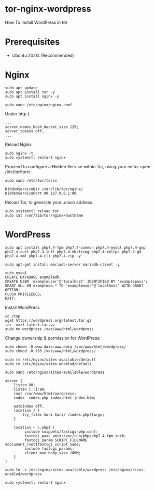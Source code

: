 # tor-nginx-wordpress
How To Install WordPress in tor

# Prerequisites
- Ubuntu 20.04 (Recommended)

# Nginx

```
sudo apt update
sudo apt install tor -y
sudo apt install nginx -y
```
```
sudo nano /etc/nginx/nginx.conf 
```

Under http {
```
...
server_names_hash_bucket_size 125;
server_tokens off;
...
```

Reload Nginx

```
sudo nginx -t
sudo systemctl restart nginx
```

Proceed to configure a Hidden Service within Tor, using your editor open /etc/tor/torrc

```
sudo nano /etc/tor/torrc
```

```
HiddenServiceDir /var/lib/tor/nginx/
HiddenServicePort 80 127.0.0.1:80
```

Reload Tor, to generate your .onion address.

```
sudo systemctl reload tor
sudo cat /var/lib/tor/nginx/hostname
```

# WordPress

```
sudo apt install php7.4-fpm php7.4-common php7.4-mysql php7.4-gmp php7.4-curl php7.4-intl php7.4-mbstring php7.4-xmlrpc php7.4-gd php7.4-xml php7.4-cli php7.4-zip -y
```

```
sudo apt-get install mariadb-server mariadb-client -y
```

```
sudo mysql
CREATE DATABASE exampledb;
CREATE USER 'exampleuser'@'localhost' IDENTIFIED BY 'examplepass';
GRANT ALL ON exampledb.* TO 'exampleuser'@'localhost' WITH GRANT OPTION;
FLUSH PRIVILEGES;
EXIT;
```

Install WordPress

```
cd /tmp
wget https://wordpress.org/latest.tar.gz
tar -xvzf latest.tar.gz
sudo mv wordpress /var/www/html/wordpress
```

Change ownership & permission for WordPress:

```
sudo chown -R www-data:www-data /var/www/html/wordpress/
sudo chmod -R 755 /var/www/html/wordpress/
```

```
sudo rm /etc/nginx/sites-available/default
sudo rm /etc/nginx/sites-enabled/default 
```

```
sudo nano /etc/nginx/sites-available/wordpress
```

```
server {
    listen 80;
    listen [::]:80;
    root /var/www/html/wordpress;
    index  index.php index.html index.htm;

    autoindex off;
    location / {
        try_files $uri $uri/ /index.php?$args;
    }
  
    location ~ \.php$ {
         include snippets/fastcgi-php.conf;
         fastcgi_pass unix:/var/run/php/php7.4-fpm.sock;
         fastcgi_param SCRIPT_FILENAME $document_root$fastcgi_script_name;
         include fastcgi_params;
         client_max_body_size 100M;
    }
}
```

```
sudo ln -s /etc/nginx/sites-available/wordpress /etc/nginx/sites-enabled/wordpress
```

```
sudo systemctl restart nginx
```
